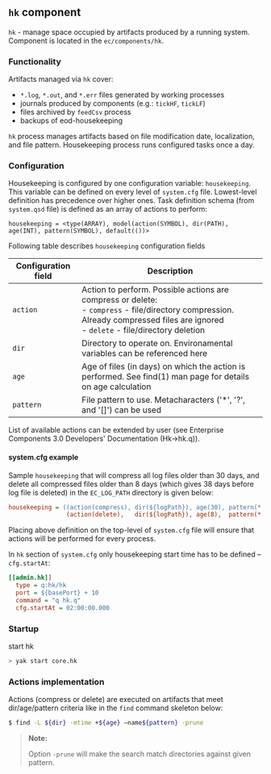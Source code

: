 ## **`hk` component**
`hk` - manage space occupied by artifacts produced by a running system.
Component is located in the `ec/components/hk`.

### Functionality
Artifacts managed via `hk` cover:
- `*.log`, `*.out`, and `*.err`  files generated by working processes
- journals produced by components (e.g.: `tickHF`, `tickLF`)
- files archived by `feedCsv` process
- backups of eod-housekeeping

`hk` process manages artifacts based on file modification date, localization, and file
pattern. Housekeeping process runs configured tasks once a day.

### Configuration
Housekeeping is configured by one configuration variable: `housekeeping`. This variable can be
defined on every level of `system.cfg` file. Lowest-level definition has precedence over higher
ones. Task definition schema (from `system.qsd` file) is defined as an array of actions to perform:

```qsd
housekeeping = <type(ARRAY), model(action(SYMBOL), dir(PATH), age(INT), pattern(SYMBOL), default(())>
```

Following table describes `housekeeping` configuration fields

Configuration field   | Description
----------------------|--------------------------------------------------------------------|
`action`              | Action to perform. Possible actions are compress or delete:<br/>- `compress` - file/directory compression. Already compressed files are ignored<br/>- `delete`   - file/directory deletion
`dir`                 | Directory to operate on. Environamental variables can be referenced here
`age`                 | Age of files (in days) on which the action is performed. See find(1) man page for details on age calculation
`pattern`             | File pattern to use. Metacharacters ('*', '?', and '[]') can be used


List of available actions can be extended by user (see Enterprise Components 3.0 Developers'
Documentation (Hk->hk.q)).

#### system.cfg example
Sample `housekeeping` that will compress all log files older than 30 days, and delete all compressed
files older than 8 days (which gives 38 days before log file is deleted) in the `EC_LOG_PATH`
directory is given below:

```cfg
housekeeping = ((action(compress), dir(${logPath}), age(30), pattern(*.log)), 
                (action(delete),   dir(${logPath}), age(8),  pattern(*.gz)))
```

Placing above definition on the top-level of `system.cfg` file will ensure that actions will be
performed for every process.

In `hk` section of `system.cfg` only housekeeping start time has to be defined – `cfg.startAt`:

```cfg
[[admin.hk]]
  type = q:hk/hk
  port = ${basePort} + 10
  command = "q hk.q"
  cfg.startAt = 02:00:00.000
```

### Startup
start hk
```bash
> yak start core.hk
```

### Actions implementation

Actions (compress or delete) are executed on artifacts that meet dir/age/pattern criteria like in
the `find` command skeleton below:

```bash
$ find -L ${dir} -mtime +${age} –name${pattern} -prune
```

> **Note:**
> 
> Option `-prune` will make the search match directories against given pattern.

